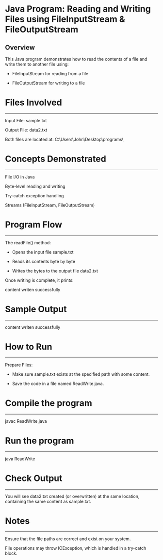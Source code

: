 # Java Program: Reading and Writing Files using FileInputStream & FileOutputStream

Overview
--------
This Java program demonstrates how to read the contents of a file and write them to another file using:

* FileInputStream for reading from a file

* FileOutputStream for writing to a file



# Files Involved
----------------
Input File: sample.txt

Output File: data2.txt

Both files are located at:
C:\Users\John\Desktop\programs\



# Concepts Demonstrated
-----------------------
File I/O in Java

Byte-level reading and writing

Try-catch exception handling

Streams (FileInputStream, FileOutputStream)



# Program Flow
--------------
The readFile() method:

* Opens the input file sample.txt

* Reads its contents byte by byte

* Writes the bytes to the output file data2.txt


Once writing is complete, it prints:

content writen successfully



# Sample Output
---------------
content writen successfully



# How to Run
------------
Prepare Files:

* Make sure sample.txt exists at the specified path with some content.

* Save the code in a file named ReadWrite.java.



# Compile the program
---------------------
javac ReadWrite.java



# Run the program
-----------------
java ReadWrite



# Check Output
--------------
You will see data2.txt created (or overwritten) at the same location, containing the same content as sample.txt.



# Notes
-------
Ensure that the file paths are correct and exist on your system.

File operations may throw IOException, which is handled in a try-catch block.